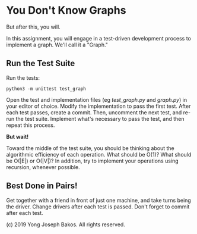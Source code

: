 # You Don't Know Graphs

But after this, you will.

In this assignment, you will engage in a test-driven development process to
implement a graph. We'll call it a "Graph."

## Run the Test Suite

Run the tests:

`python3 -m unittest test_graph`

Open the test and implementation files (eg *test_graph.py* and *graph.py*) in your editor of choice. Modify the implementation to pass the first test. After each test passes, create a commit. Then, uncomment the next test, and re-run the test suite. Implement what's necessary to pass the test, and then repeat this process.

**But wait!**

Toward the middle of the test suite, you should be thinking about the algorithmic efficiency of each operation. What should be O(1)? What should be O(|E|) or O(|V|)? In addition, try to implement your operations using recursion, whenever possible.

## Best Done in Pairs!

Get together with a friend in front of just one machine, and take turns being the driver. Change drivers after each test is passed. Don't forget to commit after each test.

(c) 2019 Yong Joseph Bakos. All rights reserved.
